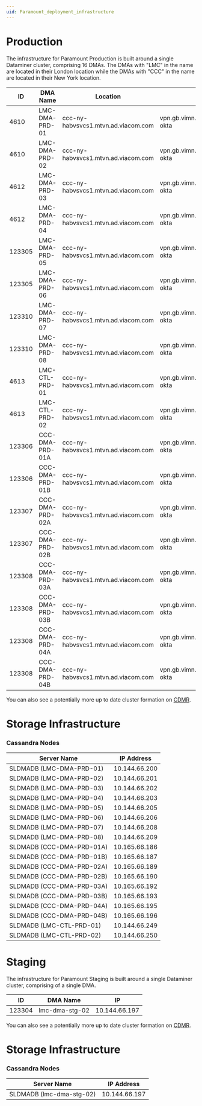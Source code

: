 ```yaml
---
uid: Paramount_deployment_infrastructure
---
```


# Production

The infrastructure for Paramount Production is built around a single Dataminer cluster, comprising 16 DMAs. The DMAs with "LMC" in the name are located in their London location while the DMAs with "CCC" in the name are located in their New York location. 

| ID       | DMA Name   | Location       | Host       |FQDN | Virtual IP  | IP       |
|----------|------------|----------------|------------|----------|----------|----------|
| 4610 | LMC-DMA-PRD-01 | ccc-ny-habvsvcs1.mtvn.ad.viacom.com | vpn.gb.vimn.com/vendormfa-okta| lmc-dma-prd-01.mtvn.ad.viacom.com |10.144.66.199 |10.144.66.200 |
| 4610 | LMC-DMA-PRD-02 | ccc-ny-habvsvcs1.mtvn.ad.viacom.com | vpn.gb.vimn.com/vendormfa-okta | lmc-dma-prd-02.mtvn.ad.viacom.com |10.144.66.199 |10.144.66.201 |
| 4612 | LMC-DMA-PRD-03 | ccc-ny-habvsvcs1.mtvn.ad.viacom.com | vpn.gb.vimn.com/vendormfa-okta | lmc-dma-prd-03.mtvn.ad.viacom.com | 10.144.66.204|10.144.66.202 |
| 4612 | LMC-DMA-PRD-04 | ccc-ny-habvsvcs1.mtvn.ad.viacom.com | vpn.gb.vimn.com/vendormfa-okta | lmc-dma-prd-04.mtvn.ad.viacom.com | 10.144.66.204|10.144.66.203 |
| 123305 | LMC-DMA-PRD-05 | ccc-ny-habvsvcs1.mtvn.ad.viacom.com | vpn.gb.vimn.com/vendormfa-okta | lmc-dma-prd-05.mtvn.ad.viacom.com | 10.144.66.207 |10.144.66.205 |
| 123305 | LMC-DMA-PRD-06 | ccc-ny-habvsvcs1.mtvn.ad.viacom.com | vpn.gb.vimn.com/vendormfa-okta | lmc-dma-prd-06.mtvn.ad.viacom.com | 10.144.66.209 |10.144.66.206 |
| 123310 | LMC-DMA-PRD-07 | ccc-ny-habvsvcs1.mtvn.ad.viacom.com | vpn.gb.vimn.com/vendormfa-okta | lmc-dma-prd-07.mtvn.ad.viacom.com | 10.144.66.210 |10.144.66.208 |
| 123310 | LMC-DMA-PRD-08 | ccc-ny-habvsvcs1.mtvn.ad.viacom.com | vpn.gb.vimn.com/vendormfa-okta | lmc-dma-prd-08.mtvn.ad.viacom.com | 10.144.66.210 |10.144.66.209 |
| 4613 | LMC-CTL-PRD-01 | ccc-ny-habvsvcs1.mtvn.ad.viacom.com | vpn.gb.vimn.com/vendormfa-okta | lmc-ctl-prd-01.mtvn.ad.viacom.com |10.144.66.251|10.144.66.249 |
| 4613 | LMC-CTL-PRD-02 | ccc-ny-habvsvcs1.mtvn.ad.viacom.com | vpn.gb.vimn.com/vendormfa-okta | lmc-ctl-prd-02.mtvn.ad.viacom.com |10.144.66.251|10.144.66.250 |
| 123306 | CCC-DMA-PRD-01A | ccc-ny-habvsvcs1.mtvn.ad.viacom.com | vpn.gb.vimn.com/vendormfa-okta | CCC-DMA-PRD-01A.mtvn.ad.viacom.com| 10.165.66.185 |10.165.66.186 |
| 123306 | CCC-DMA-PRD-01B | ccc-ny-habvsvcs1.mtvn.ad.viacom.com | vpn.gb.vimn.com/vendormfa-okta | CCC-DMA-PRD-01B.mtvn.ad.viacom.com | 10.165.66.185 |10.165.66.187 |
| 123307 | CCC-DMA-PRD-02A | ccc-ny-habvsvcs1.mtvn.ad.viacom.com | vpn.gb.vimn.com/vendormfa-okta | CCC-DMA-PRD-02A.mtvn.ad.viacom.com | 10.165.66.188 |10.165.66.189 |
| 123307 | CCC-DMA-PRD-02B | ccc-ny-habvsvcs1.mtvn.ad.viacom.com | vpn.gb.vimn.com/vendormfa-okta | CCC-DMA-PRD-02B.mtvn.ad.viacom.com | 10.165.66.188 |10.165.66.190 |
| 123308 | CCC-DMA-PRD-03A | ccc-ny-habvsvcs1.mtvn.ad.viacom.com | vpn.gb.vimn.com/vendormfa-okta | CCC-DMA-PRD-03A.mtvn.ad.viacom.com | 10.165.66.191 |10.165.66.192 |
| 123308 | CCC-DMA-PRD-03B | ccc-ny-habvsvcs1.mtvn.ad.viacom.com | vpn.gb.vimn.com/vendormfa-okta | CCC-DMA-PRD-03B.mtvn.ad.viacom.com | 10.165.66.191 |10.165.66.193 |
| 123308 | CCC-DMA-PRD-04A | ccc-ny-habvsvcs1.mtvn.ad.viacom.com | vpn.gb.vimn.com/vendormfa-okta | CCC-DMA-PRD-04A.mtvn.ad.viacom.com | 10.165.66.194 |10.165.66.195 |
| 123308 | CCC-DMA-PRD-04B | ccc-ny-habvsvcs1.mtvn.ad.viacom.com | vpn.gb.vimn.com/vendormfa-okta | CCC-DMA-PRD-04B.mtvn.ad.viacom.com | 10.165.66.194 |10.165.66.196 |

You can also see a potentially more up to date cluster formation on [CDMR](https://cdmr.skyline.be/monitoring/element/52/4563/data/Cluster).


# Storage Infrastructure

<!-- REMOVABLE DESCRIPTION
We can either describe the storage cluster's location and reference other documentation, or we can create a table that illustrates the general information of the nodes.
-->
### Cassandra Nodes
| Server Name      | IP Address     |
|------------------|----------------|
| SLDMADB (LMC-DMA-PRD-01) | 10.144.66.200 |
| SLDMADB (LMC-DMA-PRD-02) | 10.144.66.201 |
| SLDMADB (LMC-DMA-PRD-03) | 10.144.66.202 |
| SLDMADB (LMC-DMA-PRD-04) | 10.144.66.203 |
| SLDMADB (LMC-DMA-PRD-05) | 10.144.66.205 |
| SLDMADB (LMC-DMA-PRD-06) | 10.144.66.206 |
| SLDMADB (LMC-DMA-PRD-07) | 10.144.66.208 |
| SLDMADB (LMC-DMA-PRD-08) | 10.144.66.209 |
| SLDMADB (CCC-DMA-PRD-01A) | 10.165.66.186 |
| SLDMADB (CCC-DMA-PRD-01B) | 10.165.66.187 |
| SLDMADB (CCC-DMA-PRD-02A) | 10.165.66.189 |
| SLDMADB (CCC-DMA-PRD-02B) | 10.165.66.190 |
| SLDMADB (CCC-DMA-PRD-03A) | 10.165.66.192 |
| SLDMADB (CCC-DMA-PRD-03B) | 10.165.66.193 |
| SLDMADB (CCC-DMA-PRD-04A) | 10.165.66.195 |
| SLDMADB (CCC-DMA-PRD-04B) | 10.165.66.196 |
| SLDMADB (LMC-CTL-PRD-01) | 10.144.66.249 |
| SLDMADB (LMC-CTL-PRD-02) | 10.144.66.250 |

# Staging

The infrastructure for Paramount Staging is built around a single Dataminer cluster, comprising of a single DMA.

| ID       | DMA Name   | IP       |
|----------|------------|----------|
| 123304 | lmc-dma-stg-02 | 10.144.66.197 |

You can also see a potentially more up to date cluster formation on [CDMR](https://cdmr.skyline.be/monitoring/element/52/5763/data/Cluster).

# Storage Infrastructure

<!-- REMOVABLE DESCRIPTION
We can either describe the storage cluster's location and reference other documentation, or we can create a table that illustrates the general information of the nodes.
-->
### Cassandra Nodes
| Server Name      | IP Address     |
|------------------|----------------|
| SLDMADB (lmc-dma-stg-02) | 10.144.66.197 |
